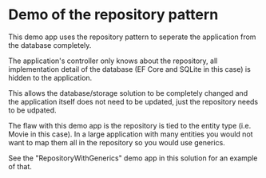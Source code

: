 ﻿
# Demo of the repository pattern

This demo app uses the repository pattern to seperate the application from the database completely. 

The application's controller only knows about the repository, all implementation detail of the database (EF Core and SQLite in this case) is hidden to the application.

This allows the database/storage solution to be completely changed and the application itself does not need to be updated, just the repository needs to be udpated.

The flaw with this demo app is the repository is tied to the entity type (i.e. Movie in this case). In a large application with many entities you would not want to map 
them all in the repository so you would use generics.

See the "RepositoryWithGenerics" demo app in this solution for an example of that.